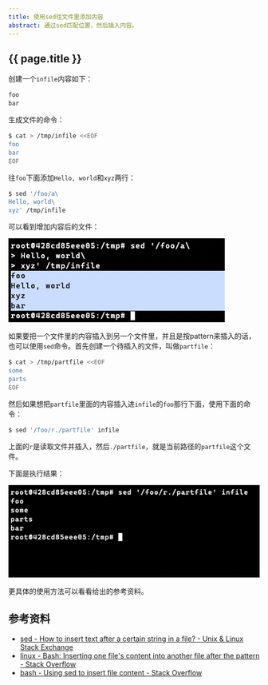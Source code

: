 ```yaml
---
title: 使用sed往文件里添加内容
abstract: 通过sed匹配位置，然后插入内容。
---
```


## {{ page.title }}

创建一个`infile`内容如下：

```txt
foo
bar
```

生成文件的命令：

```bash
$ cat > /tmp/infile <<EOF
foo
bar
EOF
```

往`foo`下面添加`Hello, world`和`xyz`两行：

```bash
$ sed '/foo/a\
Hello, world\
xyz' /tmp/infile
```

可以看到增加内容后的文件：

![](https://raw.githubusercontent.com/liweinan/blogpic2020_i/master/jan26/39AAC6A3-6808-4314-856A-0105277995D9.png)

如果要把一个文件里的内容插入到另一个文件里，并且是按pattern来插入的话，也可以使用`sed`命令。首先创建一个待插入的文件，叫做`partfile`：

```bash
$ cat > /tmp/partfile <<EOF
some
parts
EOF
```

然后如果想把`partfile`里面的内容插入进`infile`的`foo`那行下面，使用下面的命令：

```bash
$ sed '/foo/r./partfile' infile
```

上面的`r`是读取文件并插入，然后`./partfile`，就是当前路径的`partfile`这个文件。

下面是执行结果：

![](https://raw.githubusercontent.com/liweinan/blogpic2020_i/master/jan26/8F91027A-903B-4B31-ABD0-57132E009F5C.png)

更具体的使用方法可以看看给出的参考资料。

## 参考资料
* [sed - How to insert text after a certain string in a file? - Unix & Linux Stack Exchange](https://unix.stackexchange.com/questions/121161/how-to-insert-text-after-a-certain-string-in-a-file)
* [linux - Bash: Inserting one file's content into another file after the pattern - Stack Overflow](https://stackoverflow.com/questions/16811173/bash-inserting-one-files-content-into-another-file-after-the-pattern/20656725)
* [bash - Using sed to insert file content - Stack Overflow](https://stackoverflow.com/questions/11243102/using-sed-to-insert-file-content)


